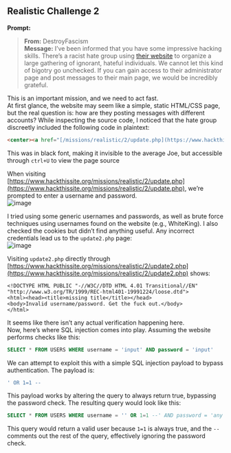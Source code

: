 ## Realistic Challenge 2

**Prompt:**

> **From:** DestroyFascism  
> **Message:** I’ve been informed that you have some impressive hacking skills. There’s a racist hate group using [their website](https://www.hackthissite.org/missions/realistic/2) to organize a large gathering of ignorant, hateful individuals. We cannot let this kind of bigotry go unchecked. If you can gain access to their administrator page and post messages to their main page, we would be incredibly grateful.

This is an important mission, and we need to act fast.  
At first glance, the website may seem like a simple, static HTML/CSS page, but the real question is: how are they posting messages with different accounts? While inspecting the source code, I noticed that the hate group discreetly included the following code in plaintext:

```html
<center><a href="[/missions/realistic/2/update.php](https://www.hackthissite.org/missions/realistic/2/update.php)"><font color="#000000">update</font></a></center>
```

This was in black font, making it invisible to the average Joe, but accessible through `ctrl+U` to view the page source

When visiting [https://www.hackthissite.org/missions/realistic/2/update.php](https://www.hackthissite.org/missions/realistic/2/update.php), we’re prompted to enter a username and password.  
![image](https://github.com/user-attachments/assets/4de02ee1-4606-48a5-881e-7665179a46dd)

I tried using some generic usernames and passwords, as well as brute force techniques using usernames found on the website (e.g., WhiteKing). I also checked the cookies but didn’t find anything useful. Any incorrect credentials lead us to the `update2.php` page:  
![image](https://github.com/user-attachments/assets/c6a66d8a-ec3a-4101-a39d-d6b55aa35e89)

Visiting `update2.php` directly through [https://www.hackthissite.org/missions/realistic/2/update2.php](https://www.hackthissite.org/missions/realistic/2/update2.php) shows:

```
<!DOCTYPE HTML PUBLIC "-//W3C//DTD HTML 4.01 Transitional//EN" "http://www.w3.org/TR/1999/REC-html401-19991224/loose.dtd">
<html><head><title>missing title</title></head>
<body>Invalid username/password. Get the fuck out.</body>
</html>
```

It seems like there isn’t any actual verification happening here.  
Now, here’s where SQL injection comes into play. Assuming the website performs checks like this:

```sql
SELECT * FROM USERS WHERE username = 'input' AND password = 'input'
```

We can attempt to exploit this with a simple SQL injection payload to bypass authentication. The payload is:

```bash
' OR 1=1 --
```

This payload works by altering the query to always return true, bypassing the password check. The resulting query would look like this:

```sql
SELECT * FROM USERS WHERE username = '' OR 1=1 --' AND password = 'any'
```

This query would return a valid user because `1=1` is always true, and the `--` comments out the rest of the query, effectively ignoring the password check.
